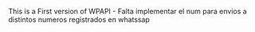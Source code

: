 This is a First version of WPAPI - Falta implementar el num para envios a distintos numeros registrados en whatssap
